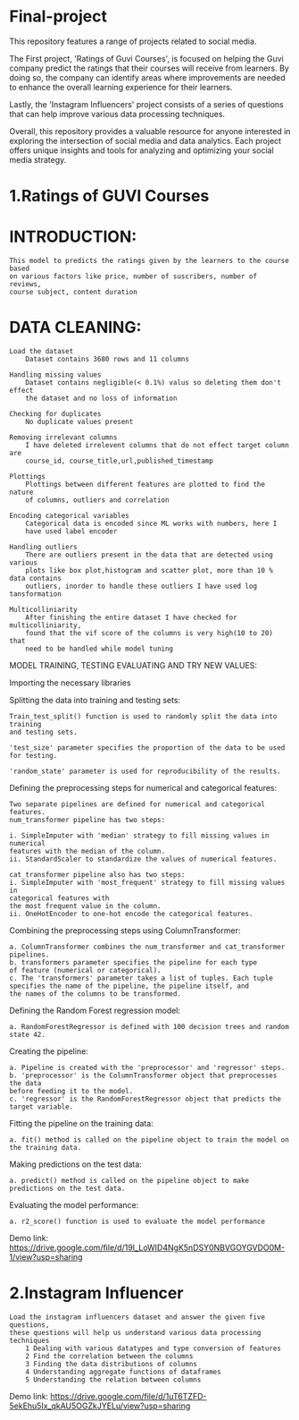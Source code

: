 # Final-project

This repository features a range of projects related to social media.

The First project, 'Ratings of Guvi Courses', is focused on helping the Guvi company 
predict the ratings that their courses will receive from learners. By doing so, the company
can identify areas where improvements are needed to enhance the overall learning experience
for their learners.

Lastly, the 'Instagram Influencers' project consists of a series of questions that can help
improve various data processing techniques.

Overall, this repository provides a valuable resource for anyone interested in exploring 
the intersection of social media and data analytics. Each project offers unique insights 
and tools for analyzing and optimizing your social media strategy.


# 1.Ratings of GUVI Courses

# INTRODUCTION:

    This model to predicts the ratings given by the learners to the course based 
    on various factors like price, number of suscribers, number of reviews, 
    course subject, content duration
    
# DATA CLEANING:

    Load the dataset
        Dataset contains 3680 rows and 11 columns
        
    Handling missing values
        Dataset contains negligible(< 0.1%) valus so deleting them don't effect
        the dataset and no loss of information
        
    Checking for duplicates
        No duplicate values present 
        
    Removing irrelevant columns
        I have deleted irrelevent columns that do not effect target column are 
        course_id, course_title,url,published_timestamp
        
    Plottings
        Plottings between different features are plotted to find the nature 
        of columns, outliers and correlation
        
    Encoding categorical variables
        Categorical data is encoded since ML works with numbers, here I 
        have used label encoder
        
    Handling outliers
        There are outliers present in the data that are detected using various
        plots like box plot,histogram and scatter plot, more than 10 % data contains
        outliers, inorder to handle these outliers I have used log tansformation
        
    Multicolliniarity
        After finishing the entire dataset I have checked for multicolliniarity, 
        found that the vif score of the columns is very high(10 to 20) that 
        need to be handled while model tuning

MODEL TRAINING, TESTING EVALUATING AND TRY NEW VALUES:

Importing the necessary libraries

Splitting the data into training and testing sets:

    Train_test_split() function is used to randomly split the data into training 
    and testing sets.

    'test_size' parameter specifies the proportion of the data to be used for testing.

    'random_state' parameter is used for reproducibility of the results.

Defining the preprocessing steps for numerical and categorical features:

    Two separate pipelines are defined for numerical and categorical features.
    num_transformer pipeline has two steps:

    i. SimpleImputer with 'median' strategy to fill missing values in numerical 
    features with the median of the column.
    ii. StandardScaler to standardize the values of numerical features.

    cat_transformer pipeline also has two steps:
    i. SimpleImputer with 'most_frequent' strategy to fill missing values in 
    categorical features with 
    the most frequent value in the column.
    ii. OneHotEncoder to one-hot encode the categorical features.

Combining the preprocessing steps using ColumnTransformer:

    a. ColumnTransformer combines the num_transformer and cat_transformer pipelines.
    b. transformers parameter specifies the pipeline for each type
    of feature (numerical or categorical).
    c. The 'transformers' parameter takes a list of tuples. Each tuple 
    specifies the name of the pipeline, the pipeline itself, and 
    the names of the columns to be transformed.
    
Defining the Random Forest regression model:

    a. RandomForestRegressor is defined with 100 decision trees and random state 42.

Creating the pipeline:

    a. Pipeline is created with the 'preprocessor' and 'regressor' steps.
    b. 'preprocessor' is the ColumnTransformer object that preprocesses the data
    before feeding it to the model.
    c. 'regressor' is the RandomForestRegressor object that predicts the target variable.

Fitting the pipeline on the training data:

    a. fit() method is called on the pipeline object to train the model on the training data.

Making predictions on the test data:

    a. predict() method is called on the pipeline object to make predictions on the test data.

Evaluating the model performance:

    a. r2_score() function is used to evaluate the model performance

Demo link: https://drive.google.com/file/d/19I_LoWID4NgK5nDSY0NBVGOYGVDO0M-1/view?usp=sharing

# 2.Instagram Influencer

    Load the instagram influencers dataset and answer the given five questions, 
    these questions will help us understand various data processing techniques
        1 Dealing with various datatypes and type conversion of features
        2 Find the correlation between the columns
        3 Finding the data distributions of columns
        4 Understanding aggregate functions of dataframes
        5 Understanding the relation between columns

Demo link: https://drive.google.com/file/d/1uT6TZFD-5ekEhu5Ix_qkAU5OGZkJYELu/view?usp=sharing
